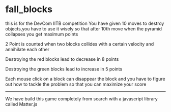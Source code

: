 # fall_blocks
this is for the DevCom IITB competition
You have given 10 moves to destroy objects,you have to use it wisely so that after 10th move when the pyramid collapses you get maximum points 

2 Point is counted when two blocks collides with a certain velocity and annihilate each other

Destroying the red blocks lead to decrease in 8 points

Destroying the green blocks lead to increase in 5 points

Each mouse click on a block  can disappear the block  and you have to figure out how to tackle the problem so that you can maximize your score
********************************************************************************************************************************************************************************

We have build this game completely from scarch with a javascript library called Matter.js



